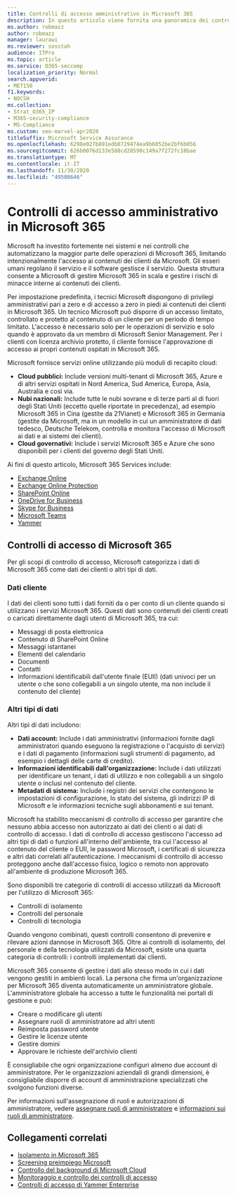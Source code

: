 ```yaml
---
title: Controlli di accesso amministrativo in Microsoft 365
description: In questo articolo viene fornita una panoramica dei controlli di accesso amministrativo e della categorizzazione dei dati in Microsoft 365.
ms.author: robmazz
author: robmazz
manager: laurawi
ms.reviewer: sosstah
audience: ITPro
ms.topic: article
ms.service: O365-seccomp
localization_priority: Normal
search.appverid:
- MET150
f1.keywords:
- NOCSH
ms.collection:
- Strat_O365_IP
- M365-security-compliance
- MS-Compliance
ms.custom: seo-marvel-apr2020
titleSuffix: Microsoft Service Assurance
ms.openlocfilehash: 6298e027b891edb0729474ea9b6052be2bf6b056
ms.sourcegitcommit: 626b0076d133e588cd28598c149a7f272fc18bae
ms.translationtype: MT
ms.contentlocale: it-IT
ms.lasthandoff: 11/30/2020
ms.locfileid: "49508646"
---
```

# <a name="administrative-access-controls-in-microsoft-365"></a>Controlli di accesso amministrativo in Microsoft 365 

Microsoft ha investito fortemente nei sistemi e nei controlli che automatizzano la maggior parte delle operazioni di Microsoft 365, limitando intenzionalmente l'accesso ai contenuti dei clienti da Microsoft. Gli esseri umani regolano il servizio e il software gestisce il servizio. Questa struttura consente a Microsoft di gestire Microsoft 365 in scala e gestire i rischi di minacce interne ai contenuti dei clienti.

Per impostazione predefinita, i tecnici Microsoft dispongono di privilegi amministrativi pari a zero e di accesso a zero in piedi ai contenuti dei clienti in Microsoft 365. Un tecnico Microsoft può disporre di un accesso limitato, controllato e protetto al contenuto di un cliente per un periodo di tempo limitato. L'accesso è necessario solo per le operazioni di servizio e solo quando è approvato da un membro di Microsoft Senior Management. Per i clienti con licenza archivio protetto, il cliente fornisce l'approvazione di accesso ai propri contenuti ospitati in Microsoft 365.

Microsoft fornisce servizi online utilizzando più moduli di recapito cloud:

- **Cloud pubblici:** Include versioni multi-tenant di Microsoft 365, Azure e di altri servizi ospitati in Nord America, Sud America, Europa, Asia, Australia e così via.
- **Nubi nazionali:** Include tutte le nubi sovrane e di terze parti al di fuori degli Stati Uniti (eccetto quelle riportate in precedenza), ad esempio Microsoft 365 in Cina (gestite da 21Vianet) e Microsoft 365 in Germania (gestite da Microsoft, ma in un modello in cui un amministratore di dati tedesco, Deutsche Telekom, controlla e monitora l'accesso di Microsoft ai dati e ai sistemi dei clienti).
- **Cloud governativi:** Include i servizi Microsoft 365 e Azure che sono disponibili per i clienti del governo degli Stati Uniti.

Ai fini di questo articolo, Microsoft 365 Services include:

- [Exchange Online](https://docs.microsoft.com/Exchange/exchange-online)
- [Exchange Online Protection](https://docs.microsoft.com/Office365/SecurityCompliance/eop/exchange-online-protection-overview)
- [SharePoint Online](https://docs.microsoft.com/sharepoint/sharepoint-online)
- [OneDrive for Business](https://docs.microsoft.com/OneDrive/onedrive)
- [Skype for Business](https://docs.microsoft.com/SkypeForBusiness/skype-for-business-online)
- [Microsoft Teams](https://docs.microsoft.com/MicrosoftTeams/Teams-overview)
- [Yammer](https://docs.microsoft.com/yammer/yammer-landing-page)

## <a name="microsoft-365-access-controls"></a>Controlli di accesso di Microsoft 365

Per gli scopi di controllo di accesso, Microsoft categorizza i dati di Microsoft 365 come dati dei clienti o altri tipi di dati.

### <a name="customer-data"></a>Dati cliente


I dati dei clienti sono tutti i dati forniti da o per conto di un cliente quando si utilizzano i servizi Microsoft 365. Questi dati sono contenuti dei clienti creati o caricati direttamente dagli utenti di Microsoft 365, tra cui:

- Messaggi di posta elettronica
- Contenuto di SharePoint Online
- Messaggi istantanei
- Elementi del calendario
- Documenti
- Contatti
- Informazioni identificabili dall'utente finale (EUII) (dati univoci per un utente o che sono collegabili a un singolo utente, ma non include il contenuto del cliente)

### <a name="other-types-of-data"></a>Altri tipi di dati

Altri tipi di dati includono:

- **Dati account:** Include i dati amministrativi (informazioni fornite dagli amministratori quando eseguono la registrazione o l'acquisto di servizi) e i dati di pagamento (informazioni sugli strumenti di pagamento, ad esempio i dettagli delle carte di credito).
- **Informazioni identificabili dall'organizzazione:** Include i dati utilizzati per identificare un tenant, i dati di utilizzo e non collegabili a un singolo utente o inclusi nel contenuto del cliente.
- **Metadati di sistema:** Include i registri dei servizi che contengono le impostazioni di configurazione, lo stato del sistema, gli indirizzi IP di Microsoft e le informazioni tecniche sugli abbonamenti e sui tenant.

Microsoft ha stabilito meccanismi di controllo di accesso per garantire che nessuno abbia accesso non autorizzato ai dati dei clienti o ai dati di controllo di accesso. I dati di controllo di accesso gestiscono l'accesso ad altri tipi di dati o funzioni all'interno dell'ambiente, tra cui l'accesso al contenuto del cliente o EUII, le password Microsoft, i certificati di sicurezza e altri dati correlati all'autenticazione. I meccanismi di controllo di accesso proteggono anche dall'accesso fisico, logico o remoto non approvato all'ambiente di produzione Microsoft 365.

Sono disponibili tre categorie di controlli di accesso utilizzati da Microsoft per l'utilizzo di Microsoft 365:

- Controlli di isolamento
- Controlli del personale
- Controlli di tecnologia

Quando vengono combinati, questi controlli consentono di prevenire e rilevare azioni dannose in Microsoft 365. Oltre ai controlli di isolamento, del personale e della tecnologia utilizzati da Microsoft, esiste una quarta categoria di controlli: i controlli implementati dai clienti.

Microsoft 365 consente di gestire i dati allo stesso modo in cui i dati vengono gestiti in ambienti locali. La persona che firma un'organizzazione per Microsoft 365 diventa automaticamente un amministratore globale. L'amministratore globale ha accesso a tutte le funzionalità nei portali di gestione e può:

- Creare o modificare gli utenti
- Assegnare ruoli di amministratore ad altri utenti
- Reimposta password utente
- Gestire le licenze utente
- Gestire domini
- Approvare le richieste dell'archivio clienti

È consigliabile che ogni organizzazione configuri almeno due account di amministratore. Per le organizzazioni aziendali di grandi dimensioni, è consigliabile disporre di account di amministrazione specializzati che svolgono funzioni diverse.

Per informazioni sull'assegnazione di ruoli e autorizzazioni di amministratore, vedere [assegnare ruoli di amministratore](https://docs.microsoft.com/microsoft-365/admin/add-users/assign-admin-roles) e [informazioni sui ruoli di amministratore](https://docs.microsoft.com/microsoft-365/admin/add-users/about-admin-roles).

## <a name="related-links"></a>Collegamenti correlati

- [Isolamento in Microsoft 365](assurance-isolation-in-microsoft-365.md)
- [Screening preimpiego Microsoft](assurance-pre-employment-screening.md)
- [Controllo del background di Microsoft Cloud](assurance-cloud-background-check.md)
- [Monitoraggio e controllo dei controlli di accesso ](assurance-monitoring-and-auditing-access-controls.md)
- [Controlli di accesso di Yammer Enterprise](assurance-yammer-enterprise-access-controls.md)
